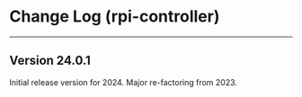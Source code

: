 # Change Log (rpi-controller)

---

## Version 24.0.1
Initial release version for 2024. Major re-factoring from 2023.

